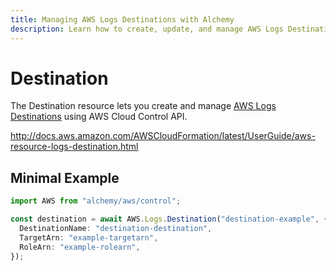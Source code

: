 ```yaml
---
title: Managing AWS Logs Destinations with Alchemy
description: Learn how to create, update, and manage AWS Logs Destinations using Alchemy Cloud Control.
---
```


# Destination

The Destination resource lets you create and manage [AWS Logs Destinations](https://docs.aws.amazon.com/logs/latest/userguide/) using AWS Cloud Control API.

http://docs.aws.amazon.com/AWSCloudFormation/latest/UserGuide/aws-resource-logs-destination.html

## Minimal Example

```ts
import AWS from "alchemy/aws/control";

const destination = await AWS.Logs.Destination("destination-example", {
  DestinationName: "destination-destination",
  TargetArn: "example-targetarn",
  RoleArn: "example-rolearn",
});
```

